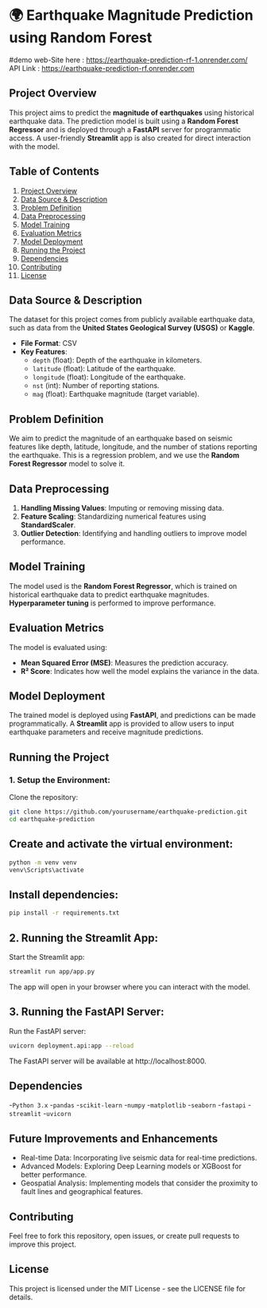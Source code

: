 # 🌍 Earthquake Magnitude Prediction using Random Forest
#demo web-Site here : https://earthquake-prediction-rf-1.onrender.com/
API Link : https://earthquake-prediction-rf.onrender.com
## Project Overview
This project aims to predict the **magnitude of earthquakes** using historical earthquake data. The prediction model is built using a **Random Forest Regressor** and is deployed through a **FastAPI** server for programmatic access. A user-friendly **Streamlit** app is also created for direct interaction with the model.

## Table of Contents
1. [Project Overview](#project-overview)
2. [Data Source & Description](#data-source--description)
3. [Problem Definition](#problem-definition)
4. [Data Preprocessing](#data-preprocessing)
5. [Model Training](#model-training)
6. [Evaluation Metrics](#evaluation-metrics)
7. [Model Deployment](#model-deployment)
8. [Running the Project](#running-the-project)
9. [Dependencies](#dependencies)
10. [Contributing](#contributing)
11. [License](#license)

## Data Source & Description
The dataset for this project comes from publicly available earthquake data, such as data from the **United States Geological Survey (USGS)** or **Kaggle**.
- **File Format**: CSV
- **Key Features**:
  - `depth` (float): Depth of the earthquake in kilometers.
  - `latitude` (float): Latitude of the earthquake.
  - `longitude` (float): Longitude of the earthquake.
  - `nst` (int): Number of reporting stations.
  - `mag` (float): Earthquake magnitude (target variable).

## Problem Definition
We aim to predict the magnitude of an earthquake based on seismic features like depth, latitude, longitude, and the number of stations reporting the earthquake. This is a regression problem, and we use the **Random Forest Regressor** model to solve it.

## Data Preprocessing
1. **Handling Missing Values**: Imputing or removing missing data.
2. **Feature Scaling**: Standardizing numerical features using **StandardScaler**.
3. **Outlier Detection**: Identifying and handling outliers to improve model performance.

## Model Training
The model used is the **Random Forest Regressor**, which is trained on historical earthquake data to predict earthquake magnitudes. **Hyperparameter tuning** is performed to improve performance.

## Evaluation Metrics
The model is evaluated using:
- **Mean Squared Error (MSE)**: Measures the prediction accuracy.
- **R² Score**: Indicates how well the model explains the variance in the data.

## Model Deployment
The trained model is deployed using **FastAPI**, and predictions can be made programmatically. A **Streamlit** app is provided to allow users to input earthquake parameters and receive magnitude predictions.

## Running the Project

### 1. Setup the Environment:
Clone the repository:
```bash
git clone https://github.com/yourusername/earthquake-prediction.git
cd earthquake-prediction
```
## Create and activate the virtual environment:

```bash
python -m venv venv
venv\Scripts\activate
```
## Install dependencies:
```bash
pip install -r requirements.txt
```
## 2. Running the Streamlit App:

Start the Streamlit app:
```bash
streamlit run app/app.py
```
The app will open in your browser where you can interact with the model.

## 3. Running the FastAPI Server:
Run the FastAPI server:
```bash
uvicorn deployment.api:app --reload
```
The FastAPI server will be available at http://localhost:8000.

## Dependencies
-`Python 3.x`
-`pandas`
-`scikit-learn`
-`numpy`
-`matplotlib`
-`seaborn`
-`fastapi`
-`streamlit`
-`uvicorn`
## Future Improvements and Enhancements
- Real-time Data: Incorporating live seismic data for real-time predictions.
- Advanced Models: Exploring Deep Learning models or XGBoost for better performance.
- Geospatial Analysis: Implementing models that consider the proximity to fault lines and geographical features.
## Contributing
Feel free to fork this repository, open issues, or create pull requests to improve this project.

## License
This project is licensed under the MIT License - see the LICENSE file for details.
